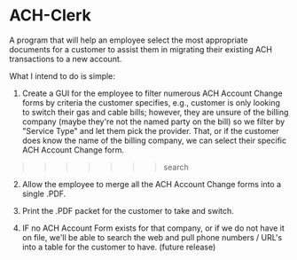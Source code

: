 ACH-Clerk
=========

A program that will help an employee select the most appropriate documents for a customer to 
assist them in migrating their existing ACH transactions to a new account.

What I intend to do is simple:

1. Create a GUI for the employee to filter numerous ACH Account Change forms by
criteria the customer specifies, e.g., customer is only looking to switch their
gas and cable bills; however, they are unsure of the billing company (maybe they're
not the named party on the bill) so we filter by "Service Type" and let them pick the provider.
That, or if the customer does know the name of the billing company, we can select
their specific ACH Account Change form.
>>>>>>> search
	
2. Allow the employee to merge all the ACH Account Change forms into a single .PDF.

3. Print the .PDF packet for the customer to take and switch.

4. IF no ACH Account Form exists for that company, or if we do not have it on file,
we'll be able to search the web and pull phone numbers / URL's into a table for
the customer to have. (future release)
